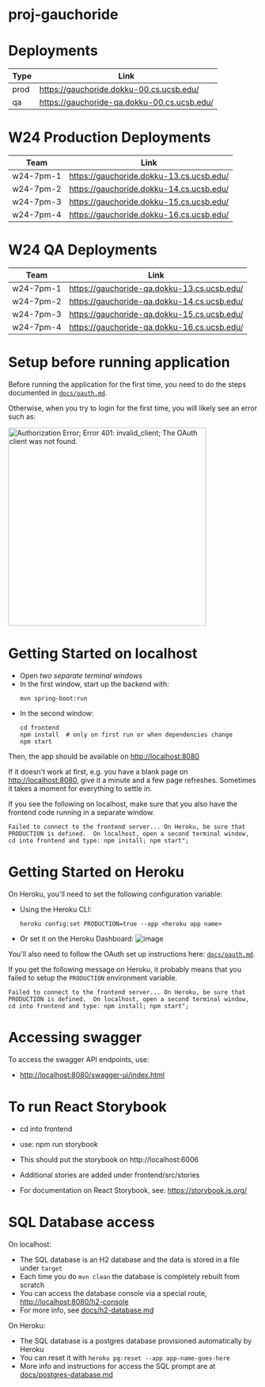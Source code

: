 # proj-gauchoride

# Deployments

| Type | Link       | 
|------|------------|
| prod | <https://gauchoride.dokku-00.cs.ucsb.edu/> | 
| qa | <https://gauchoride-qa.dokku-00.cs.ucsb.edu/>  | 

# W24 Production Deployments


| Team | Link       | 
|------|------------|
| w24-7pm-1 | <https://gauchoride.dokku-13.cs.ucsb.edu/> | 
| w24-7pm-2 | <https://gauchoride.dokku-14.cs.ucsb.edu/>  | 
| w24-7pm-3 | <https://gauchoride.dokku-15.cs.ucsb.edu/>  | 
| w24-7pm-4 | <https://gauchoride.dokku-16.cs.ucsb.edu/>  | 

# W24 QA Deployments


| Team | Link       | 
|------|------------|
| w24-7pm-1 | <https://gauchoride-qa.dokku-13.cs.ucsb.edu/> | 
| w24-7pm-2 | <https://gauchoride-qa.dokku-14.cs.ucsb.edu/>  | 
| w24-7pm-3 | <https://gauchoride-qa.dokku-15.cs.ucsb.edu/>  | 
| w24-7pm-4 | <https://gauchoride-qa.dokku-16.cs.ucsb.edu/>  | 

# Setup before running application

Before running the application for the first time,
you need to do the steps documented in [`docs/oauth.md`](docs/oauth.md).

Otherwise, when you try to login for the first time, you 
will likely see an error such as:

<img src="https://user-images.githubusercontent.com/1119017/149858436-c9baa238-a4f7-4c52-b995-0ed8bee97487.png" alt="Authorization Error; Error 401: invalid_client; The OAuth client was not found." width="400"/>

# Getting Started on localhost

* Open *two separate terminal windows*  
* In the first window, start up the backend with:
  ``` 
  mvn spring-boot:run
  ```
* In the second window:
  ```
  cd frontend
  npm install  # only on first run or when dependencies change
  npm start
  ```

Then, the app should be available on <http://localhost:8080>

If it doesn't work at first, e.g. you have a blank page on  <http://localhost:8080>, give it a minute and a few page refreshes.  Sometimes it takes a moment for everything to settle in.

If you see the following on localhost, make sure that you also have the frontend code running in a separate window.

```
Failed to connect to the frontend server... On Heroku, be sure that PRODUCTION is defined.  On localhost, open a second terminal window, cd into frontend and type: npm install; npm start";
```

# Getting Started on Heroku

On Heroku, you'll need to set the following configuration variable:

* Using the Heroku CLI:
  ```
  heroku config:set PRODUCTION=true --app <heroku app name>
  ```
* Or set it on the Heroku Dashboard:
  ![image](https://user-images.githubusercontent.com/1119017/149855768-7b56164a-98f7-4357-b877-da34b7bd9ea4.png)

You'll also need to follow the OAuth set up instructions here: [`docs/oauth.md`](docs/oauth.md).

If you get the following message on Heroku, it probably means that you failed to setup the `PRODUCTION` environment variable.

```
Failed to connect to the frontend server... On Heroku, be sure that PRODUCTION is defined.  On localhost, open a second terminal window, cd into frontend and type: npm install; npm start";
```

# Accessing swagger

To access the swagger API endpoints, use:

* <http://localhost:8080/swagger-ui/index.html>


# To run React Storybook

* cd into frontend
* use: npm run storybook
* This should put the storybook on http://localhost:6006
* Additional stories are added under frontend/src/stories

* For documentation on React Storybook, see: https://storybook.js.org/

# SQL Database access

On localhost:
* The SQL database is an H2 database and the data is stored in a file under `target`
* Each time you do `mvn clean` the database is completely rebuilt from scratch
* You can access the database console via a special route, <http://localhost:8080/h2-console>
* For more info, see [docs/h2-database.md](/docs/h2-database.md)

On Heroku:
* The SQL database is a postgres database provisioned automatically by Heroku
* You can reset it with `heroku pg:reset --app app-name-goes-here`
* More info and instructions for access the SQL prompt are at [docs/postgres-database.md](/docs/postgres-database.md)

